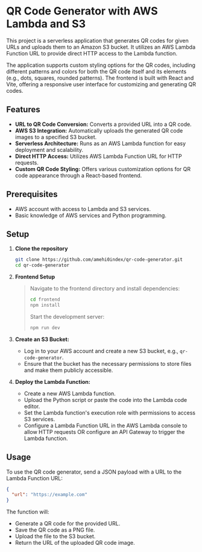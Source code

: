 # QR Code Generator with AWS Lambda and S3

This project is a serverless application that generates QR codes for given URLs and uploads them to an Amazon S3 bucket. It utilizes an AWS Lambda Function URL to provide direct HTTP access to the Lambda function.

The application supports custom styling options for the QR codes, including different patterns and colors for both the QR code itself and its elements (e.g., dots, squares, rounded patterns). The frontend is built with React and Vite, offering a responsive user interface for customizing and generating QR codes.

## Features

- **URL to QR Code Conversion:** Converts a provided URL into a QR code.
- **AWS S3 Integration:** Automatically uploads the generated QR code images to a specified S3 bucket.
- **Serverless Architecture:** Runs as an AWS Lambda function for easy deployment and scalability.
- **Direct HTTP Access:** Utilizes AWS Lambda Function URL for HTTP requests.
- **Custom QR Code Styling:** Offers various customization options for QR code appearance through a React-based frontend.

## Prerequisites

- AWS account with access to Lambda and S3 services.
- Basic knowledge of AWS services and Python programming.

## Setup

1. **Clone the repository**

   ```bash
   git clone https://github.com/amehi0index/qr-code-generator.git
   cd qr-code-generator

2. **Frontend Setup**

   > Navigate to the frontend directory and install dependencies:
   >
   > ```bash
   > cd frontend
   > npm install
   > ```
   >
   > Start the development server:
   >
   > ```bash
   > npm run dev
   > ```


3. **Create an S3 Bucket:**
   - Log in to your AWS account and create a new S3 bucket, e.g., `qr-code-generator`.
   - Ensure that the bucket has the necessary permissions to store files and make them publicly accessible.

4. **Deploy the Lambda Function:**
   - Create a new AWS Lambda function.
   - Upload the Python script or paste the code into the Lambda code editor.
   - Set the Lambda function's execution role with permissions to access S3 services.
   - Configure a Lambda Function URL in the AWS Lambda console to allow HTTP requests OR  configure an API Gateway to trigger the Lambda function.

## Usage

To use the QR code generator, send a JSON payload with a URL to the Lambda Function URL:

```json
{
  "url": "https://example.com"
}
```

The function will:

- Generate a QR code for the provided URL.
- Save the QR code as a PNG file.
- Upload the file to the S3 bucket.
- Return the URL of the uploaded QR code image.
